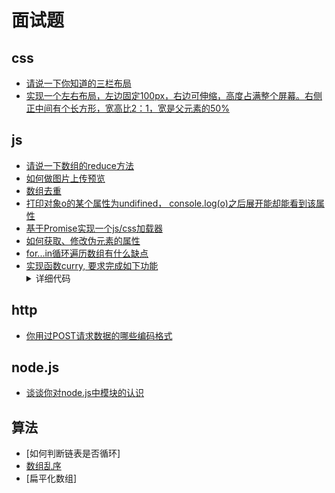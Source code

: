 # 面试题
## css
+ [请说一下你知道的三栏布局](../src/css/layout/css-layout1.html)
+ [实现一个左右布局，左边固定100px，右边可伸缩，高度占满整个屏幕。右侧正中间有个长方形，宽高比2：1，宽是父元素的50%](../src/css/layout/css-layout2.html)

## js
+ [请说一下数组的reduce方法](../knowledge/js/array/reduce.md)
+ [如何做图片上传预览](../src/js/dom/图片预览.html)
+ [数组去重](./removeDuplicatesFromTheArray.md)
+ [打印对象o的某个属性为undifined， console.log(o)之后展开能却能看到该属性](../question/对象属性获取问题/README.md)
+ [基于Promise实现一个js/css加载器](../question/promise_file_loader)
+ [如何获取、修改伪元素的属性](../question/如何获取修改伪元素的属性.html)
+ [for...in循环遍历数组有什么缺点](../knowledge/js/array/for_in.md)
+ [实现函数curry, 要求完成如下功能](./curry_function.md)
  <details>
    <summary>详细代码</summary>
    <pre>
      function add(a, b, c) {
        return a + b + c
      }
      var add2 = curry(add);
      console.log(add2(1, 2)(3)) // 6
      console.log(add2(1)(2)(3)) // 6
    </pre>
  </details>

## http
+ [你用过POST请求数据的哪些编码格式](../knowledge/http/编码请求主体.md)

## node.js
+ [谈谈你对node.js中模块的认识](../knowledge/nodejs/module.md)

## 算法
+ [如何判断链表是否循环]
+ [数组乱序](./shuffle_an_array.md)
+ [扁平化数组]